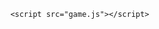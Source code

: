 <script src="https://kaboomjs.com/lib/0.6.0/kaboom.js"></script>
        <script src="game.js"></script>
